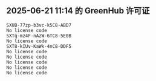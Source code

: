 ## 2025-06-21 11:14 的 GreenHub 许可证
```
SXUB-77zp-b3vc-k5C8-ABD7
No license code
SXTq-mz4F-nAzW-6TC8-5E0B
No license code
SXT8-kIUv-KaWk-4nC8-DDF5
No license code
No license code
No license code
No license code
No license code
```
